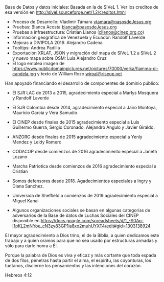 
Base de Datos y datos iniciales: Basada en la de SIVeL 1. 
Ver los creditos de esa versión en 
	http://sivel.sourceforge.net/1.2/creditos.html

* Proceso de Desarrollo: Vladimir Támara <vtamara@pasosdeJesus.org>
* Pruebas: Blanca Acosta <blanca@pasosdeJesus.org>
* Pruebas a infraestructura: Cristian Llanos (cllanos@cinep.org.co)
* Información geográfica de Venezuela y Ecuador: Randolf Laverde
* Mejoras a DIVIPOLA 2016: Alejandro Cadena
* Tooltips: Andrea Padilla
* Exportación XRLAT, JSON y migración del mapa de SIVeL 1.2 a SIVeL 2 y nuevo mapa sobre OSM: Luis Alejandro Cruz
* El logo emplea imagen de <https://www.publicdomainpictures.net/pictures/70000/velka/fiamma-di-candela.jpg>
  y texto de William Rozo <wiroal@riseup.net>

Han apoyado financiando el desarrollo de componentes de dominio público:
* El SJR LAC de 2013 a 2015, agradecimiento especial a 
	Marlys Mosquera y Randolf Laverde
* El SJR Colombia desde 2014, agradecimiento especial a 
	Jairo Montoya, Mauricio Garcia y Vera Samudio
* El CINEP desde finales de 2015 agradecimiento especial a 
	Luis Guillermo Guerra, Sergio Coronado, Alejandro Angulo y 
	Javier Giraldo.
* ANZORC desde finales de 2015 agradecimiento especial a 
	Yenly Mendez y Leidy Romero
* CODACOP desde comienzos de 2016 agradecimiento especial a 
	Janeth Lozano
* Marcha Patriotica desde comienzos de 2016 agradecimiento especial a 
	Cristian
* Somos defensores desde 2018. Agadecimientos especiales a 
  Ingry y Diana Sanchez.
* Universida de Sheffield a comienzos de 2019 agradecimiento especial a
  	Miguel Kanai

* Algunos organizaciones sociales se basan en algunas categorías
  de adversarios de la Base de datos de Luchas Sociales del CINEP
  disponible en
  https://docs.google.com/spreadsheets/d/1_-S0Ap-l1pKL2mNYoe_cN3zy83GP1ia8xo2muhUYXT4/edit#gid=1303138924

El mayor agradecimiento a Dios trino, el de la Biblia, a quien dedicamos 
este trabajo y a quien oramos para que no sea usado por estructuras armadas
y sólo para darle honra a Él.

Porque la palabra de Dios es viva y eficaz y más cortante que toda
espada de dos filos, penetras hasta partir el alma, el espíritu,
las coyonturas, los tuetanos, discierne los pensamientos y las
intenciones del corazón.

Hebreos 4:12
